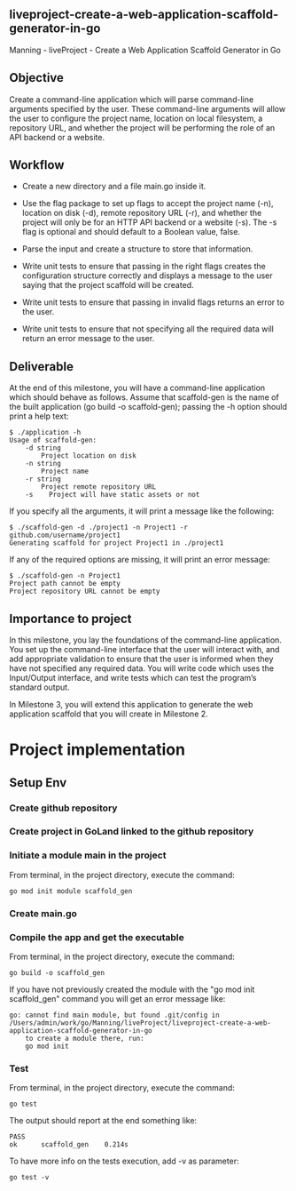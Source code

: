 liveproject-create-a-web-application-scaffold-generator-in-go
---


Manning - liveProject - Create a Web Application Scaffold Generator in Go


## Objective

Create a command-line application which will parse command-line arguments specified by the user. These command-line arguments will allow the user to configure the project name, location on local filesystem, a repository URL, and whether the project will be performing the role of an API backend or a website.

## Workflow

- Create a new directory and a file main.go inside it.

- Use the flag package to set up flags to accept the project name (-n), location on disk (-d), remote repository URL (-r), and whether the project will only be for an HTTP API backend or a website (-s). The -s flag is optional and should default to a Boolean value, false.

- Parse the input and create a structure to store that information.

- Write unit tests to ensure that passing in the right flags creates the configuration structure correctly and displays a message to the user saying that the project scaffold will be created.

- Write unit tests to ensure that passing in invalid flags returns an error to the user.

- Write unit tests to ensure that not specifying all the required data will return an error message to the user.

## Deliverable

At the end of this milestone, you will have a command-line application which should behave as follows. Assume that scaffold-gen is the name of the built application (go build -o scaffold-gen); passing the -h option should print a help text:

    $ ./application -h
    Usage of scaffold-gen:
        -d string
            Project location on disk
        -n string
            Project name
        -r string
            Project remote repository URL
        -s    Project will have static assets or not

If you specify all the arguments, it will print a message like the following:

    $ ./scaffold-gen -d ./project1 -n Project1 -r github.com/username/project1
    Generating scaffold for project Project1 in ./project1

If any of the required options are missing, it will print an error message:

    $ ./scaffold-gen -n Project1         
    Project path cannot be empty
    Project repository URL cannot be empty

## Importance to project

In this milestone, you lay the foundations of the command-line application. You set up the command-line interface that the user will interact with, and add appropriate validation to ensure that the user is informed when they have not specified any required data. You will write code which uses the Input/Output interface, and write tests which can test the program’s standard output.

In Milestone 3, you will extend this application to generate the web application scaffold that you will create in Milestone 2.



# Project implementation

## Setup Env

### Create github repository

### Create project in GoLand linked to the github repository

### Initiate a module main in the project
From terminal, in the project directory, execute the command:

    go mod init module scaffold_gen

### Create main.go 


### Compile the app and get the executable
From terminal, in the project directory, execute the command:

    go build -o scaffold_gen

If you have not previously created the module with the 
"go mod init scaffold_gen" command you will get an error message like:

    go: cannot find main module, but found .git/config in /Users/admin/work/go/Manning/liveProject/liveproject-create-a-web-application-scaffold-generator-in-go
        to create a module there, run:
        go mod init

### Test

From terminal, in the project directory, execute the command:

    go test

The output should report at the end something like:

    PASS
    ok      scaffold_gen    0.214s

To have more info on the tests execution, add -v as parameter:

    go test -v

